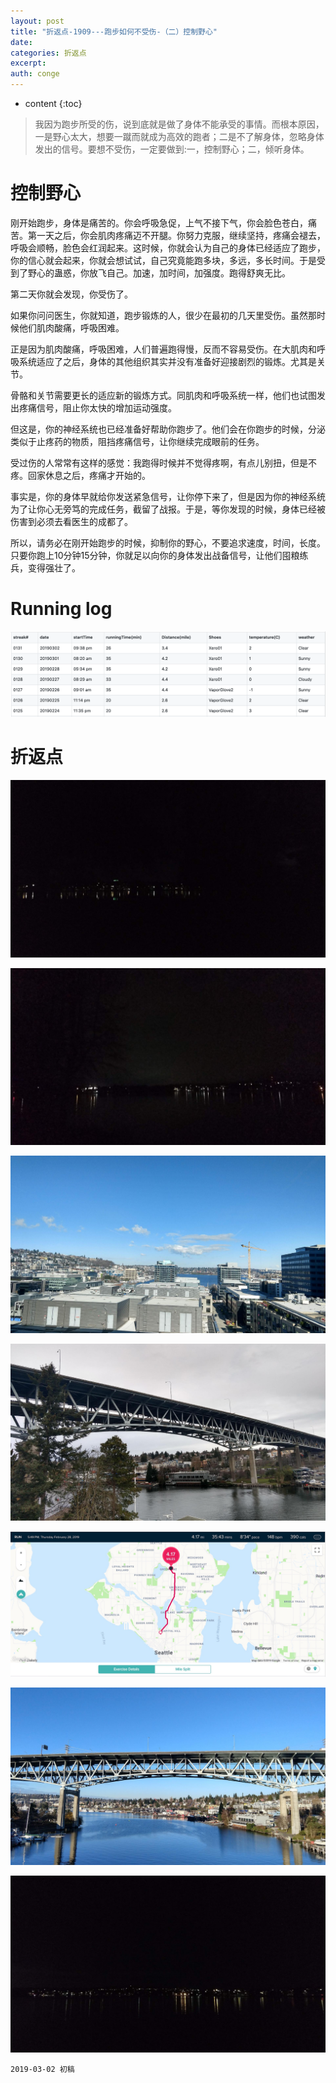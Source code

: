 ```yaml
---
layout: post
title: "折返点-1909---跑步如何不受伤-（二）控制野心"
date:
categories: 折返点
excerpt:
auth: conge
---
```

* content
{:toc}

> 我因为跑步所受的伤，说到底就是做了身体不能承受的事情。而根本原因，一是野心太大，想要一蹴而就成为高效的跑者；二是不了解身体，忽略身体发出的信号。要想不受伤，一定要做到:一，控制野心；二，倾听身体。

# 控制野心

刚开始跑步，身体是痛苦的。你会呼吸急促，上气不接下气，你会脸色苍白，痛苦。第一天之后，你会肌肉疼痛迈不开腿。你努力克服，继续坚持，疼痛会褪去，呼吸会顺畅，脸色会红润起来。这时候，你就会认为自己的身体已经适应了跑步，你的信心就会起来，你就会想试试，自己究竟能跑多块，多远，多长时间。于是受到了野心的蛊惑，你放飞自己。加速，加时间，加强度。跑得舒爽无比。

第二天你就会发现，你受伤了。

如果你问问医生，你就知道，跑步锻炼的人，很少在最初的几天里受伤。虽然那时候他们肌肉酸痛，呼吸困难。

正是因为肌肉酸痛，呼吸困难，人们普遍跑得慢，反而不容易受伤。在大肌肉和呼吸系统适应了之后，身体的其他组织其实并没有准备好迎接剧烈的锻炼。尤其是关节。

骨骼和关节需要更长的适应新的锻炼方式。同肌肉和呼吸系统一样，他们也试图发出疼痛信号，阻止你太快的增加运动强度。

但这是，你的神经系统也已经准备好帮助你跑步了。他们会在你跑步的时候，分泌类似于止疼药的物质，阻挡疼痛信号，让你继续完成眼前的任务。

受过伤的人常常有这样的感觉：我跑得时候并不觉得疼啊，有点儿别扭，但是不疼。回家休息之后，疼痛才开始的。

事实是，你的身体早就给你发送紧急信号，让你停下来了，但是因为你的神经系统为了让你心无旁笃的完成任务，截留了战报。于是，等你发现的时候，身体已经被伤害到必须去看医生的成都了。

所以，请务必在刚开始跑步的时候，抑制你的野心，不要追求速度，时间，长度。只要你跑上10分钟15分钟，你就足以向你的身体发出战备信号，让他们囤粮练兵，变得强壮了。

# Running log
![Running log week 09, 2019](/assets/images/折返点/118382-055937ba7f409e31.png)


# 折返点

![20190224.jpg](/assets/images/折返点/118382-bfefc2e17a9eb2ff.jpg)

![20190225.jpg](/assets/images/折返点/118382-c04e8eb0e678f9c6.jpg)

![20190226.jpg](/assets/images/折返点/118382-bf0d7cb247a0cc99.jpg)

![20190227.jpg](/assets/images/折返点/118382-6765dca978724819.jpg)

![20190228.jpg](/assets/images/折返点/118382-2d1e5b401bc75d03.jpg)

![20190301.jpg](/assets/images/折返点/118382-e917bbbe97d38f93.jpg)

![20190302.jpg](/assets/images/折返点/118382-ece0b7b66f1941c9.jpg)


```
2019-03-02 初稿
```

